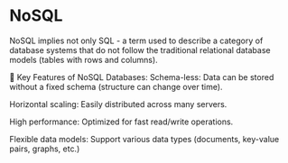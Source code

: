 <h1>NoSQL</h1>
NoSQL implies not only SQL - a term used to describe a category of database systems
that do not follow the traditional relational database models (tables with rows and
columns).

🔑 Key Features of NoSQL Databases:
Schema-less: Data can be stored without a fixed schema (structure can change over time).

Horizontal scaling: Easily distributed across many servers.

High performance: Optimized for fast read/write operations.

Flexible data models: Support various data types (documents, key-value pairs, graphs, etc.)
